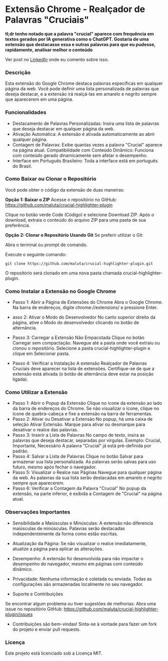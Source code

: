 # Extensão Chrome - Realçador de Palavras "Cruciais"

**tl;dr tenho notado que a palavra "crucial" aparece com frequência em textos gerados por IA generativa como o ChatGPT. Gostaria de uma extensão que destacasse essa e outras palavras para que eu pudesse, rapidamente, analisar melhor o conteúdo**

Ver post no [LinkedIn](https://www.linkedin.com/posts/maluta_mesmo-sabendo-que-detectores-de-ia-s%C3%A3o-in%C3%BAteis-activity-7230364253734531073-4CKu?utm_source=share&utm_medium=member_desktop) onde eu comento sobre isso.

### Descrição
Esta extensão do Google Chrome destaca palavras específicas em qualquer página da web. Você pode definir uma lista personalizada de palavras que deseja destacar, e a extensão irá realçá-las em amarelo e negrito sempre que aparecerem em uma página.

### Funcionalidades

- Destacamento de Palavras Personalizadas: Insira uma lista de palavras que deseja destacar em qualquer página da web.
- Ativação Automática: A extensão é ativada automaticamente ao abrir qualquer página.
- Contagem de Palavras: Exibe quantas vezes a palavra "Crucial" aparece na página atual.
Compatibilidade com Conteúdo Dinâmico: Funciona com conteúdo gerado dinamicamente sem afetar o desempenho.
- Interface em Português Brasileiro: Toda a interface está em português do Brasil.

### Como Baixar ou Clonar o Repositório

Você pode obter o código da extensão de duas maneiras:

**Opção 1: Baixar o ZIP**
Acesse o repositório no GitHub: https://github.com/maluta/crucial-highlighter-plugin

Clique no botão verde Code (Código) e selecione Download ZIP.
Após o download, extraia o conteúdo do arquivo ZIP para uma pasta de sua preferência.

**Opção 2: Clonar o Repositório Usando Git**
Se preferir utilizar o Git:

Abra o terminal ou prompt de comando.

Execute o seguinte comando:

```
git clone https://github.com/maluta/crucial-highlighter-plugin.git
```
O repositório será clonado em uma nova pasta chamada crucial-highlighter-plugin.

### Como Instalar a Extensão no Google Chrome

- Passo 1: Abrir a Página de Extensões do Chrome
Abra o Google Chrome.
Na barra de endereços, digite chrome://extensions/ e pressione Enter.
- asso 2: Ativar o Modo do Desenvolvedor
No canto superior direito da página, ative o Modo do desenvolvedor clicando no botão de alternância.

- Passo 3: Carregar a Extensão Não Empacotada
Clique no botão Carregar sem compactação.
Navegue até a pasta onde você extraiu ou clonou o repositório.
Selecione a pasta crucial-highlighter-plugin e clique em Selecionar pasta.

- Passo 4: Verificar a Instalação
A extensão Realçador de Palavras Cruciais deve aparecer na lista de extensões.
Certifique-se de que a extensão está ativada (o botão de alternância deve estar na posição ligada).

### Como Utilizar a Extensão

-  Passo 1: Abrir o Popup da Extensão
Clique no ícone da extensão ao lado da barra de endereços do Chrome.
Se não visualizar o ícone, clique no ícone de quebra-cabeça e fixe a extensão na barra de ferramentas.
-  Passo 2: Ativar ou Desativar a Extensão
No popup, há uma caixa de seleção Ativar Extensão.
Marque para ativar ou desmarque para desativar o realce das palavras.
-  Passo 3: Inserir a Lista de Palavras
No campo de texto, insira as palavras que deseja destacar, separadas por vírgulas.
Exemplo: Crucial, Importante, Necessário
A palavra "Crucial" já está pré-definida por padrão.
-  Passo 4: Salvar a Lista de Palavras
Clique no botão Salvar para armazenar sua lista personalizada.
As palavras serão salvas para uso futuro, mesmo após fechar o navegador.
-  Passo 5: Visualizar o Realce nas Páginas
Navegue para qualquer página da web.
As palavras da sua lista serão destacadas em amarelo e negrito sempre que aparecerem.
- Passo 6: Verificar a Contagem da Palavra "Crucial"
No popup da extensão, na parte inferior, é exibida a Contagem de "Crucial" na página atual.

### Observações Importantes

- Sensibilidade a Maiúsculas e Minúsculas: A extensão não diferencia maiúsculas de minúsculas. Palavras serão destacadas independentemente da forma como estão escritas.

- Atualização da Página: Se não visualizar o realce imediatamente, atualize a página para aplicar as alterações.

- Desempenho: A extensão foi desenvolvida para não impactar o desempenho do navegador, mesmo em páginas com conteúdo dinâmico.

- Privacidade: Nenhuma informação é coletada ou enviada. Todas as configurações são armazenadas localmente no seu navegador.

- Suporte e Contribuições

Se encontrar algum problema ou tiver sugestões de melhorias: Abra uma issue no repositório GitHub: https://github.com/maluta/crucial-highlighter-plugin/issues

- Contribuições são bem-vindas! Sinta-se à vontade para   fazer um fork do projeto e enviar pull requests.

### Licença

Este projeto está licenciado sob a Licença MIT.